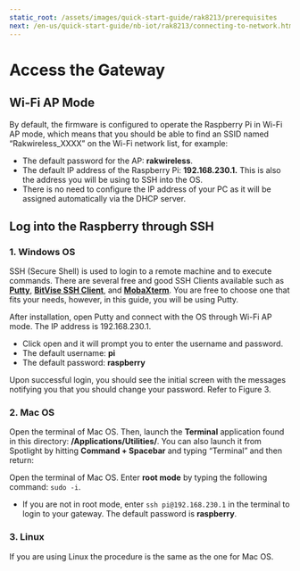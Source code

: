 ```yaml
---
static_root: /assets/images/quick-start-guide/rak8213/prerequisites
next: /en-us/quick-start-guide/nb-iot/rak8213/connecting-to-network.html
---
```


# Access the Gateway

## Wi-Fi AP Mode

By default, the firmware is configured to operate the Raspberry Pi in Wi-Fi AP mode, which means that you should be able to find an SSID named “Rakwireless_XXXX” on the Wi-Fi network list, for example:

<rk-img
  :src="`${$frontmatter.static_root}/wifi-ap.jpg`"
  width="80%"
  caption="RAKWireless Access Point"
/>

- The default password for the AP: **rakwireless**.
- The default IP address of the Raspberry Pi: **192.168.230.1.** This is also the address you will be using to SSH into the OS.
- There is no need to configure the IP address of your PC as it will be assigned automatically via the DHCP server.

## Log into the Raspberry through SSH

### 1. Windows OS

SSH (Secure Shell) is used to login to a remote machine and to execute commands. There are several free and good SSH Clients available such as [**Putty**](https://www.chiark.greenend.org.uk/~sgtatham/putty/latest.html), [**BitVise SSH Client**](https://www.bitvise.com/ssh-client-download), and [**MobaXterm**](https://mobaxterm.mobatek.net/). You are free to choose one that fits your needs, however, in this guide, you will be using Putty.

After installation, open Putty and connect with the OS through Wi-Fi AP mode. The IP address is 192.168.230.1.

<rk-img
  :src="`${$frontmatter.static_root}/putty.png`"
  width="75%"
  caption="Putty Software for SSH in Windows"
/>

- Click open and it will prompt you to enter the username and password. 
- The default username: **pi**
- The default password: **raspberry**

Upon successful login, you should see the initial screen with the messages notifying you that you should change your password. Refer to Figure 3.

<rk-img
  :src="`${$frontmatter.static_root}/command-line.jpg`"
  width="90%"
  caption="Command line after login"
/>

### 2. Mac OS

Open the terminal of Mac OS. Then, launch the **Terminal** application found in this directory: **/Applications/Utilities/**. You can also launch it from Spotlight by hitting **Command + Spacebar** and typing “Terminal” and then return:

<rk-img
  :src="`${$frontmatter.static_root}/mac-os.png`"
  width="90%"
  caption="Mac OS Terminal"
/>

Open the terminal of Mac OS. Enter **root mode** by typing the following command: `sudo -i`.

<rk-img
  :src="`${$frontmatter.static_root}/ssh-mac.jpg`"
  width="100%"
  caption="SSH in Mac OS"
/>

- If you are not in root mode, enter `ssh pi@192.168.230.1` in the terminal to login to your gateway. The default password is **raspberry**.

<rk-img
  :src="`${$frontmatter.static_root}/mac-login.jpg`"
  width="100%"
  caption="Log into the Raspberry"
/>

### 3. Linux

 If you are using Linux the procedure is the same as the one for Mac OS.

